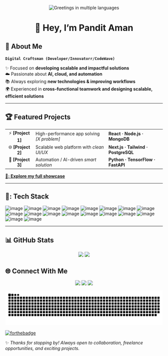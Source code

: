 <!-- Banner / Header -->

<p align="center">
  <img src="https://readme-typing-svg.herokuapp.com?font=Fira+Code&size=28&pause=1000&color=FF6F61&center=true&vCenter=true&width=700&lines=नमस्कार!;নমস্কার!;ನಮಸ್ಕಾರ!;నమస్కారం!;நமஸ்காரம்!;നമസ്കാരം!;નમસ્કાર!;ਨਮਸਕਾਰ!;Hello!;こんにちは!;안녕하세요!;你好!;Hola!;Bonjour!;Olá!" alt="Greetings in multiple languages" />
 </p>

  <h1 align="center">
  👋 Hey, I’m Pandit Aman
</h1>


## 🚀 About Me  
**`Digital Craftsman (Developer/Innovatorr/CodeWave)`**

✨ Focused on **developing scalable and impactful solutions**  
☁️ Passionate about **AI, cloud, and automation**  
📚 Always exploring **new technologies & improving workflows**  
🌍 Experienced in **cross-functional teamwork and designing scalable, efficient solutions**



---
## 🏆 Featured Projects  

<table>
  <tr>
    <td align="center">⚡ <b>[Project 1]</b></td>
    <td>High-performance app solving <i>[X problem]</i></td>
    <td><b>React · Node.js · MongoDB</b></td>
  </tr>
  <tr>
    <td align="center">🌐 <b>[Project 2]</b></td>
    <td>Scalable web platform with <i>clean UI/UX</i></td>
    <td><b>Next.js · Tailwind · PostgreSQL</b></td>
  </tr>
  <tr>
    <td align="center">🤖 <b>[Project 3]</b></td>
    <td>Automation / AI-driven <i>smart solution</i></td>
    <td><b>Python · TensorFlow · FastAPI</b></td>
  </tr>
</table>

[**📌: Explore my full showcase**](https://github.com/Ah-am/all-my-projects)

---
## 🧰: Tech Stack

<img width="64" height="64" alt="image" src="https://github.com/user-attachments/assets/fb11d6ca-2789-4489-8d0f-e9263a9699be" />
<img width="64" height="64" alt="image" src="https://github.com/user-attachments/assets/a6ab29b2-ccd4-4de7-bc7f-5fd35bbe88cd" />
<img width="64" height="64" alt="image" src="https://github.com/user-attachments/assets/154e7d47-78d2-4b0b-93ca-6e1ecdb059ce" />
<img width="64" height="64" alt="image" src="https://github.com/user-attachments/assets/68d5c1e9-e819-4c4c-b39a-2d3ebfd543c6" />
<img width="64" height="64" alt="image" src="https://github.com/user-attachments/assets/101cf1b8-d8bf-4a16-8db5-d274d22a0f04" />
<img width="64" height="64" alt="image" src="https://github.com/user-attachments/assets/d560e226-f54d-4cac-b9ac-7109cacaebcf" />
<img width="64" height="64" alt="image" src="https://github.com/user-attachments/assets/d75f120d-36d0-4431-9b1f-7595ed55a2f1" />
<img width="64" height="64" alt="image" src="https://github.com/user-attachments/assets/3980d0f9-f44b-4116-9366-0b0e343fc1c4" />
<img width="64" height="64" alt="image" src="https://github.com/user-attachments/assets/df71e9b7-fa9b-4460-b91e-72aa633956d7" />
<img width="64" height="64" alt="image" src="https://github.com/user-attachments/assets/157c9254-8c6b-448a-a3c2-8a8e96aba221" />
<img width="64" height="64" alt="image" src="https://github.com/user-attachments/assets/b8a1aa8f-b575-42c8-a48e-154e32d09dc2" />
<img width="64" height="64" alt="image" src="https://github.com/user-attachments/assets/f2da5289-c715-4232-b2dc-3c8fc471b47a" />
<img width="64" height="64" alt="image" src="https://github.com/user-attachments/assets/42a9f226-04e4-4e60-8047-54e7eee1e148" />
<img width="63" height="64" alt="image" src="https://github.com/user-attachments/assets/9618b924-0454-40b4-8895-dab8a97e6ae4" />
<img width="64" height="64" alt="image" src="https://github.com/user-attachments/assets/371d927c-3aa8-43eb-b09e-9ffa6d653fea" />
<img width="64" height="64" alt="image" src="https://github.com/user-attachments/assets/150299fc-8cc2-43c5-9583-d4f086085745" />
<img width="64" height="64" alt="image" src="https://github.com/user-attachments/assets/dfbafbd4-c3dd-4af7-a888-3c2b28356443" />
<img width="64" height="64" alt="image" src="https://github.com/user-attachments/assets/38e7c991-ad16-4146-ab05-4256fb961c64" />





---
## 📊 GitHub Stats  
<p align="center">
  <img src="https://github-readme-stats.vercel.app/api?username=ah-am&show_icons=true&theme=radical&hide_border=true" height="180px"/>
  <img src="https://github-readme-streak-stats.herokuapp.com/?user=ah-am&theme=radical&hide_border=true" height="180px"/>
</p>



## 🌐 Connect With Me  

<p align="center">
  <a href=""><img src="https://img.shields.io/badge/LinkedIn-%230077B5.svg?style=for-the-badge&logo=linkedin&logoColor=white"/></a>
  <a href="Email"><img src="https://img.shields.io/badge/Email-%23D14836.svg?style=for-the-badge&logo=gmail&logoColor=white"/></a>
  <a href="Website"><img src="https://img.shields.io/badge/Portfolio-%2312100E.svg?style=for-the-badge&logo=vercel&logoColor=white"/></a>
</p>



<p align="center">
  <img src="https://github.com/Platane/snk/raw/output/github-contribution-grid-snake.svg" alt="snake animation"/>
</p>


[![forthebadge](https://forthebadge.com/images/badges/it-works-dont-ask-me-how.svg)](https://forthebadge.com)

✨ *Thanks for stopping by! Always open to collaboration, freelance opportunities, and exciting projects.*  
